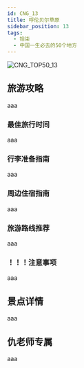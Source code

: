 ```yaml
---
id: CNG_13
title: 呼伦贝尔草原
sidebar_position: 13
tags:
  - 拾柒
  - 中国一生必去的50个地方
---
```

![CNG_TOP50_13](/img/love/CNG_TOP50/13.png)

## 旅游攻略

aaa

### 最佳旅行时间

aaa

### 行李准备指南

aaa

### 周边住宿指南

aaa

### 旅游路线推荐

aaa

### ！！！注意事项

aaa

## 景点详情

aaa

## 仇老师专属

aaa

